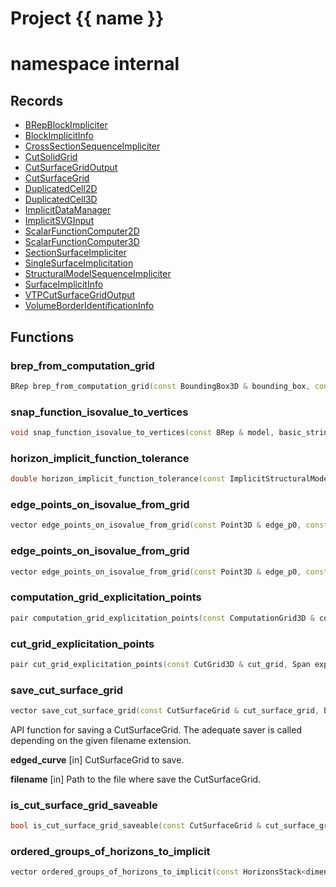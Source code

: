 <script setup>
import {useRoute} from 'vitepress'
const {path} = useRoute()
const tokens = path.split('/')
const words = tokens[2].split('-');
for (let i = 0; i < words.length; i++) {
    words[i] = words[i].charAt(0).toUpperCase() + words[i].slice(1);
    words[i] = words[i].replace('geode', 'Geode')
}
const name = words.join('-');
</script>
# Project {{ name }}

# namespace internal



## Records

* [BRepBlockImpliciter](BRepBlockImpliciter.md)
* [BlockImplicitInfo](BlockImplicitInfo.md)
* [CrossSectionSequenceImpliciter](CrossSectionSequenceImpliciter.md)
* [CutSolidGrid](CutSolidGrid.md)
* [CutSurfaceGridOutput](CutSurfaceGridOutput.md)
* [CutSurfaceGrid](CutSurfaceGrid.md)
* [DuplicatedCell2D](DuplicatedCell2D.md)
* [DuplicatedCell3D](DuplicatedCell3D.md)
* [ImplicitDataManager](ImplicitDataManager.md)
* [ImplicitSVGInput](ImplicitSVGInput.md)
* [ScalarFunctionComputer2D](ScalarFunctionComputer2D.md)
* [ScalarFunctionComputer3D](ScalarFunctionComputer3D.md)
* [SectionSurfaceImpliciter](SectionSurfaceImpliciter.md)
* [SingleSurfaceImplicitation](SingleSurfaceImplicitation.md)
* [StructuralModelSequenceImpliciter](StructuralModelSequenceImpliciter.md)
* [SurfaceImplicitInfo](SurfaceImplicitInfo.md)
* [VTPCutSurfaceGridOutput](VTPCutSurfaceGridOutput.md)
* [VolumeBorderIdentificationInfo](VolumeBorderIdentificationInfo.md)


## Functions

### brep_from_computation_grid

```cpp
BRep brep_from_computation_grid(const BoundingBox3D & bounding_box, const ComputationGrid3D & computation_grid, Span values_to_densify_around)
```


### snap_function_isovalue_to_vertices

```cpp
void snap_function_isovalue_to_vertices(const BRep & model, basic_string_view function_name, double isovalue, double tolerance)
```


### horizon_implicit_function_tolerance

```cpp
double horizon_implicit_function_tolerance(const ImplicitStructuralModel & model, const Horizon3D & horizon)
```


### edge_points_on_isovalue_from_grid

```cpp
vector edge_points_on_isovalue_from_grid(const Point3D & edge_p0, const Point3D & edge_p1, const ComputationGrid3D & computation_grid, double function_isovalue)
```


### edge_points_on_isovalue_from_grid

```cpp
vector edge_points_on_isovalue_from_grid(const Point3D & edge_p0, const Point3D & edge_p1, const CutSolidGrid & cut_grid, double function_isovalue, optional border_info)
```


### computation_grid_explicitation_points

```cpp
pair computation_grid_explicitation_points(const ComputationGrid3D & computation_grid, Span explicitation_values)
```


### cut_grid_explicitation_points

```cpp
pair cut_grid_explicitation_points(const CutGrid3D & cut_grid, Span explicitation_values)
```


### save_cut_surface_grid

```cpp
vector save_cut_surface_grid(const CutSurfaceGrid & cut_surface_grid, basic_string_view filename)
```


 API function for saving a CutSurfaceGrid. The adequate saver is called depending on the given filename         extension.

**edged_curve** [in] CutSurfaceGrid to save.

**filename** [in] Path to the file where save the CutSurfaceGrid.

### is_cut_surface_grid_saveable

```cpp
bool is_cut_surface_grid_saveable(const CutSurfaceGrid & cut_surface_grid, basic_string_view filename)
```


### ordered_groups_of_horizons_to_implicit

```cpp
vector ordered_groups_of_horizons_to_implicit(const HorizonsStack<dimension> & horizons_stack)
```




